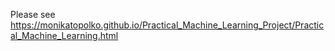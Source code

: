 Please see https://monikatopolko.github.io/Practical_Machine_Learning_Project/Practical_Machine_Learning.html
